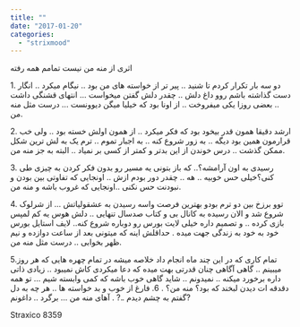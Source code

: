 ```yaml
---
title: ""
date: "2017-01-20"
categories: 
  - "strixmood"
---
```


اثری از منه من نیست تمامم همه رفته

1\. دو سه بار تکرار کردم تا شنید .. پیر تر از خواسته های من بود .. نیگام میکرد .. انگار دست گذاشته باشم روو داغ دلش .. چقدر دلش گفتن میخواست ... انتهای قشنگی داشت .. بعضی روزا یکی میفروخت .. از اونا بود که خیلیا میگن دیوونست ... درست مثل منه من.

2\. ارشد دقیقا همون قدر بیخود بود که فکر میکرد .. از همون اولش خسته بود .. ولی خب قرارمون همین بود دیگه .. به زور شروع کنه .. به اجبار تموم .. ترم یک به لش ترین شکل ممکن گذشت .. درس خوندن از این بدتر و کمتر از کسی بر نمیاد .. البته به جز منه من.

3\. رسیدی به اون آرامشه؟.. که باز بتونی یه مسیر رو بدون فکر کردن به چیزی طی کنی؟خیلی حس خوبیه .. هه .. چقدر دور بودم ازش .. اونجایی که تفاوتی بین بودن و نبودنت حس نکنی ..اونجایی که غروب باشه و منه من.

4\. توو برزخ بین دو ترم بودو بهترین فرصت واسه رسیدن به عشقولیاتش ... از شرلوک شروع شد و الان رسیده به کانال بی و کتاب صدسال تنهایی .. دلش هوس یه کم لمپس بازی کرده .. و تصمیم داره خیلی لایت بورس رو دوباره شروع کنه.. لایف استایل بورس خود به خود به زندگی جهت میده . حداقلش اینه که میتونی بعد از ساعت دوازده و نیم ظهر بخوابی .. درست مثل منه من.

5.تمام کاری که در این چند ماه انجام داد خلاصه میشه در تمام چهره هایی که هر روز میبینم .. گاهی آگاهی چنان قدرتی بهت میده که دعا میکردی کاش نمیبود .. زیادی ذاتی داره برخورد میکنه .. نمیدونم .. شاید گاهی خوب باشه که کمی وابسته شیم ... تو همه دقدقه ات دیدن لبخند که بود؟ منه من؟ . 6. فارغ از خوب و بد خواسته ها .. هر چه به دل گفتم به چشم دیدم ..? . آهای منه من ... برگرد .. داغونم?

Straxico 8359
